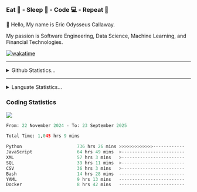 <h3>Eat 🍴 - Sleep 🛌 - Code 💻 - Repeat 🔁</h3>

👋 Hello, My name is Eric Odysseus Callaway.

My passion is Software Engineering, Data Science, Machine Learning, and Financial Technologies.

[![wakatime](https://wakatime.com/badge/user/6717695f-6a13-47e3-aa16-c813e12c0985.svg)](https://wakatime.com/@6717695f-6a13-47e3-aa16-c813e12c0985)
<hr>
<details>
  <summary>
    Github Statistics...
  </summary>
    <p align="center">
      <img src="https://github-readme-stats.vercel.app/api?username=EricCallaway&show_icons=true"/>
    </p>
</details>
</hr>

<hr>
<details>
  <summary>
    Languate Statistics...
  </summary>
    <p align="center">
      <img src="https://wakatime.com/share/@Odysseus/6fc7c863-6fba-4e57-a6af-ed1f2fa8d560.svg"/>
    </p>
</details>
</hr>


<h3>Coding Statistics</h3>
<img src="https://wakatime.com/share/@Odysseus/5e02c832-9cc5-49a3-8f4c-bd2647d78fca.svg"/>
<!--START_SECTION:waka-->

```python
From: 22 November 2024 - To: 23 September 2025

Total Time: 1,045 hrs 9 mins

Python                     736 hrs 26 mins >>>>>>>>>>>>>------------   52.17 %
JavaScript                 64 hrs 49 mins  >------------------------   04.59 %
XML                        57 hrs 3 mins   >------------------------   04.04 %
SQL                        39 hrs 11 mins  >------------------------   02.78 %
CSV                        36 hrs 3 mins   >------------------------   02.55 %
Bash                       14 hrs 28 mins  -------------------------   01.03 %
YAML                       9 hrs 13 mins   -------------------------   00.65 %
Docker                     8 hrs 42 mins   -------------------------   00.62 %
```

<!--END_SECTION:waka-->
